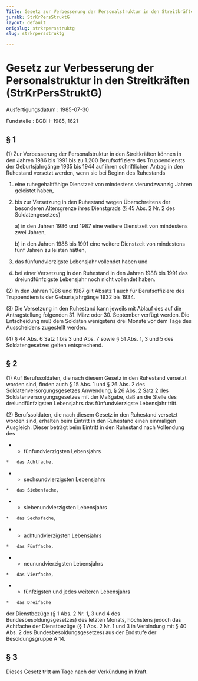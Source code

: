 ```yaml
---
Title: Gesetz zur Verbesserung der Personalstruktur in den Streitkräften
jurabk: StrKrPersStruktG
layout: default
origslug: strkrpersstruktg
slug: strkrpersstruktg

---
```


# Gesetz zur Verbesserung der Personalstruktur in den Streitkräften (StrKrPersStruktG)

Ausfertigungsdatum
:   1985-07-30

Fundstelle
:   BGBl I: 1985, 1621



## § 1

(1) Zur Verbesserung der Personalstruktur in den Streitkräften können
in den Jahren 1986 bis 1991 bis zu 1.200 Berufsoffiziere des
Truppendiensts der Geburtsjahrgänge 1935 bis 1944 auf ihren
schriftlichen Antrag in den Ruhestand versetzt werden, wenn sie bei
Beginn des Ruhestands

1.  eine ruhegehaltfähige Dienstzeit von mindestens vierundzwanzig Jahren
    geleistet haben,


2.  bis zur Versetzung in den Ruhestand wegen Überschreitens der
    besonderen Altersgrenze ihres Dienstgrads (§ 45 Abs. 2 Nr. 2 des
    Soldatengesetzes)

    a)  in den Jahren 1986 und 1987 eine weitere Dienstzeit von mindestens
        zwei Jahren,


    b)  in den Jahren 1988 bis 1991 eine weitere Dienstzeit von mindestens
        fünf Jahren zu leisten hätten,





3.  das fünfundvierzigste Lebensjahr vollendet haben und


4.  bei einer Versetzung in den Ruhestand in den Jahren 1988 bis 1991 das
    dreiundfünfzigste Lebensjahr noch nicht vollendet haben.




(2) In den Jahren 1986 und 1987 gilt Absatz 1 auch für Berufsoffiziere
des Truppendiensts der Geburtsjahrgänge 1932 bis 1934.

(3) Die Versetzung in den Ruhestand kann jeweils mit Ablauf des auf
die Antragstellung folgenden 31. März oder 30. September verfügt
werden. Die Entscheidung muß dem Soldaten wenigstens drei Monate vor
dem Tage des Ausscheidens zugestellt werden.

(4) § 44 Abs. 6 Satz 1 bis 3 und Abs. 7 sowie § 51 Abs. 1, 3 und 5 des
Soldatengesetzes gelten entsprechend.


## § 2

(1) Auf Berufssoldaten, die nach diesem Gesetz in den Ruhestand
versetzt worden sind, finden auch § 15 Abs. 1 und § 26 Abs. 2 des
Soldatenversorgungsgesetzes Anwendung, § 26 Abs. 2 Satz 2 des
Soldatenversorgungsgesetzes mit der Maßgabe, daß an die Stelle des
dreiundfünfzigsten Lebensjahrs das fünfundvierzigste Lebensjahr tritt.

(2) Berufssoldaten, die nach diesem Gesetz in den Ruhestand versetzt
worden sind, erhalten beim Eintritt in den Ruhestand einen einmaligen
Ausgleich. Dieser beträgt beim Eintritt in den Ruhestand nach
Vollendung des

*    *   fünfundvierzigsten Lebensjahrs

    *   das Achtfache,


*    *   sechsundvierzigsten Lebensjahrs

    *   das Siebenfache,


*    *   siebenundvierzigsten Lebensjahrs

    *   das Sechsfache,


*    *   achtundvierzigsten Lebensjahrs

    *   das Fünffache,


*    *   neunundvierzigsten Lebensjahrs

    *   das Vierfache,


*    *   fünfzigsten und jedes weiteren Lebensjahrs

    *   das Dreifache



der Dienstbezüge (§ 1 Abs. 2 Nr. 1, 3 und 4 des
Bundesbesoldungsgesetzes) des letzten Monats, höchstens jedoch das
Achtfache der Dienstbezüge (§ 1 Abs. 2 Nr. 1 und 3 in Verbindung mit §
40 Abs. 2 des Bundesbesoldungsgesetzes) aus der Endstufe der
Besoldungsgruppe A 14.


## § 3

Dieses Gesetz tritt am Tage nach der Verkündung in Kraft.

